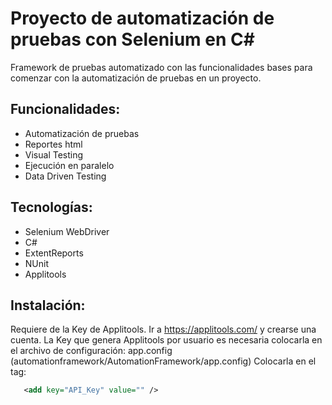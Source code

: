 # Proyecto de automatización de pruebas con Selenium en C#

Framework de pruebas automatizado con las funcionalidades bases para comenzar con la automatización de pruebas en un proyecto.

## Funcionalidades:
* Automatización de pruebas
* Reportes html
* Visual Testing
* Ejecución en paralelo
* Data Driven Testing

## Tecnologías:
* Selenium WebDriver
* C#
* ExtentReports
* NUnit
* Applitools

## Instalación:
Requiere de la Key de Applitools. Ir a https://applitools.com/ y crearse una cuenta. La Key que genera Applitools por usuario es necesaria colocarla en el archivo de configuración: app.config (automationframework/AutomationFramework/app.config)
Colocarla en el tag:
```xml
   <add key="API_Key" value="" />
```

